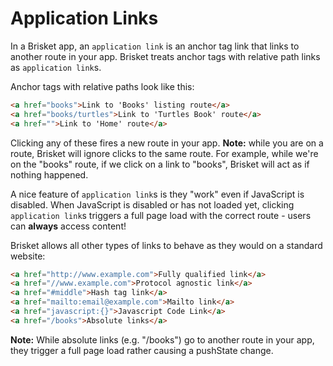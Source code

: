 Application Links
=================

In a Brisket app, an `application link` is an anchor tag link that links to another route in your app. Brisket treats anchor tags with relative path links as `application link`s.

Anchor tags with relative paths look like this:

```html
<a href="books">Link to 'Books' listing route</a>
<a href="books/turtles">Link to 'Turtles Book' route</a>
<a href="">Link to 'Home' route</a>
```

Clicking any of these fires a new route in your app. **Note:** while you are on a route, Brisket will ignore clicks to the same route. For example, while we're on the "books" route, if we click on a link to "books", Brisket will act as if nothing happened.

A nice feature of `application link`s is they "work" even if JavaScript is disabled. When JavaScript is disabled or has not loaded yet, clicking `application link`s triggers a full page load with the correct route - users can **always** access content!

Brisket allows all other types of links to behave as they would on a standard website:

```html
<a href="http://www.example.com">Fully qualified link</a>
<a href="//www.example.com">Protocol agnostic link</a>
<a href="#middle">Hash tag link</a>
<a href="mailto:email@example.com">Mailto link</a>
<a href="javascript:{}">Javascript Code Link</a>
<a href="/books">Absolute links</a>
```

**Note:** While absolute links (e.g. "/books") go to another route in your app, they trigger a full page load rather causing a pushState change.


